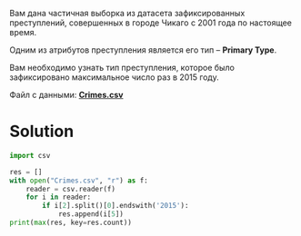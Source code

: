 Вам дана частичная выборка из датасета зафиксированных преступлений, совершенных в городе Чикаго с 2001 года по
настоящее время.

Одним из атрибутов преступления является его тип – **Primary Type**.

Вам необходимо узнать тип преступления, которое было зафиксировано максимальное число раз в 2015 году.

Файл с данными: **<a href="https://stepik.org/media/attachments/lesson/24473/Crimes.csv">Crimes.csv</a>**

# Solution

```python
import csv

res = []
with open("Crimes.csv", "r") as f:
    reader = csv.reader(f)
    for i in reader:
        if i[2].split()[0].endswith('2015'):
            res.append(i[5])
print(max(res, key=res.count))
```